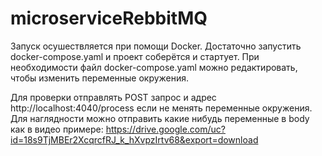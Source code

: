 # microserviceRebbitMQ
Запуск осушествляется при помощи Docker. Достаточно запустить docker-compose.yaml и проект соберётся и стартует.
При необходимости файл docker-compose.yaml  можно редактировать, чтобы изменить переменные окружения.

Для проверки отправлять POST запрос и адрес http://localhost:4040/process если не менять переменные окружения.
Для наглядности можно отправить какие нибудь переменные в body как в видео примере:
https://drive.google.com/uc?id=18s9TjMBEr2XcqrcfRJ_k_hXvpzIrtv68&export=download
